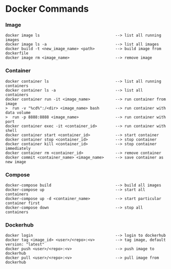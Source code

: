 # Docker Commands

### Image 
    docker image ls                                 --> list all running images
    docker image ls -a                              --> list all images    
    docker build -t <new_image_name> <path>         --> build image from dockerfile
    docker image rm <image_name>                    --> remove image

### Container 
    docker container ls                             --> list all running containers
    docker container ls -a                          --> list all containers
    docker container run -it <image_name>           --> run container from image
    >  run -v "%cd%":/<dir> <image_name> bash       --> run container with data volume
    >  run -p 8888:8888 <image_name>                --> run container with port
    docker container exec -it <container_id>        --> run container with shell
    docker container start <container_id>           --> start container
    docker container stop <container_id>            --> stop container
    docker container kill <container_id>            --> stop container immediately
    docker container rm <container_id>              --> remove container
    docker commit <container_name> <image_name>     --> save container as new image

### Compose
    docker-compose build                            --> build all images
    docker-compose up                               --> start all containers
    docker-compose up -d <container_name>           --> start particular container first
    docker-compose down                             --> stop all containers

### Dockerhub
    docker login                                    --> login to dockerhub
    docker tag <image_id> <user>/<repo>:<v>         --> tag image, default version: "latest"
    docker push <user>/<repo>:<v>                   --> push image to dockerhub
    docker pull <user>/<repo>:<v>                   --> pull image from dockerhub